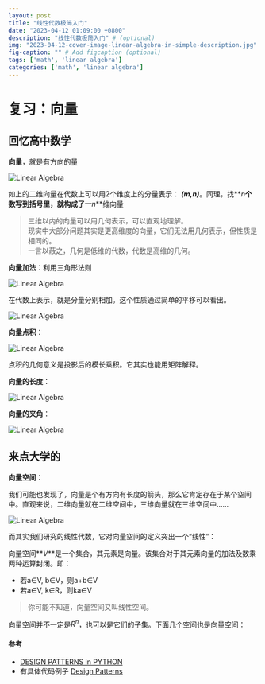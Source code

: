 ```yaml
---
layout: post
title: "线性代数极简入门"
date: "2023-04-12 01:09:00 +0800"
description: "线性代数极简入门" # (optional)
img: "2023-04-12-cover-image-linear-algebra-in-simple-description.jpg" # Add image post (optional)
fig-caption: "" # Add figcaption (optional)
tags: ['math', 'linear algebra']
categories: ['math', 'linear algebra']
---
```


# 复习：向量

## 回忆高中数学

**向量**，就是有方向的量

![Linear Algebra]({{site.baseurl}}/assets/img/2023-04-12/v2-ae135e52fa1694d55e4b1ae36c32a447_720w.webp)

如上的二维向量在代数上可以用2个维度上的分量表示： **_(m,n)_**。同理，找**_n_**个数写到括号里，就构成了一**_n_**维向量

> 三维以内的向量可以用几何表示，可以直观地理解。  
> 现实中大部分问题其实是更高维度的向量，它们无法用几何表示，但性质是相同的。  
> 一言以蔽之，几何是低维的代数，代数是高维的几何。

**向量加法**：利用三角形法则

![Linear Algebra]({{site.baseurl}}/assets/img/2023-04-12/v2-e49d7c68389d111156fb706802c3bd6e_720w.webp)

在代数上表示，就是分量分别相加。这个性质通过简单的平移可以看出。

![Linear Algebra]({{site.baseurl}}/assets/img/2023-04-12/v2-a926127b273c1bf14af145ed6033cc4b_720w.png)

**向量点积**：

![Linear Algebra]({{site.baseurl}}/assets/img/2023-04-12/v2-38d52dd63b3e39415f70a32bc1c0cc6a_720w.webp)

点积的几何意义是投影后的模长乘积。它其实也能用矩阵解释。

**向量的长度**：

![Linear Algebra]({{site.baseurl}}/assets/img/2023-04-12/v2-f8e3eec4b37de9de4cf317e558f85ec7_720w.png)

**向量的夹角**：

![Linear Algebra]({{site.baseurl}}/assets/img/2023-04-12/v2-f62262ad85a6b007395f2c620fbbf16c_720w.png)

## 来点大学的

**向量空间**：

我们可能也发现了，向量是个有方向有长度的箭头，那么它肯定存在于某个空间中。直观来说，二维向量就在二维空间中，三维向量就在三维空间中……

![Linear Algebra]({{site.baseurl}}/assets/img/2023-04-12/v2-f62262ad85a6b007395f2c620fbbf16c_720w.png)

而其实我们研究的线性代数，它对向量空间的定义突出一个“线性”：

向量空间**_V_**是一个集合，其元素是向量。该集合对于其元素向量的加法及数乘两种运算封闭。即：

- 若a∈V, b∈V，则a+b∈V
- 若a∈V, k∈R，则ka∈V

> 你可能不知道，向量空间又叫线性空间。

向量空间并不一定是$R^{n}$，也可以是它们的子集。下面几个空间也是向量空间：





#### 参考

  - [DESIGN PATTERNS in PYTHON](https://refactoring.guru/design-patterns/python)
  - 有具体代码例子 [Design Patterns](https://sourcemaking.com/design_patterns)
